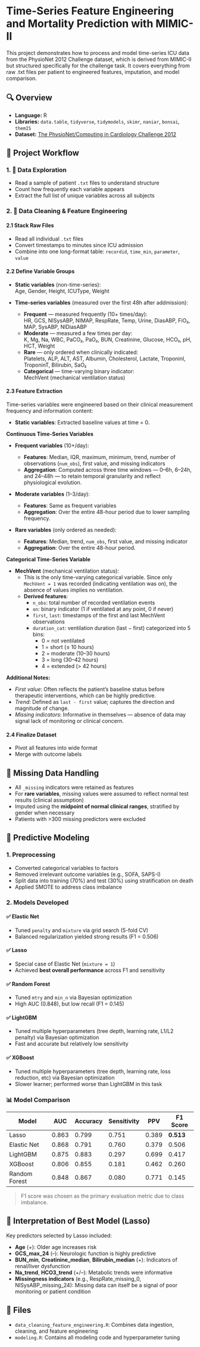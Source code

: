 # Time-Series Feature Engineering and Mortality Prediction with MIMIC-II

This project demonstrates how to process and model time-series ICU data from the PhysioNet 2012 Challenge dataset, which is derived from MIMIC-II but structured specifically for the challenge task. It covers everything from raw .txt files per patient to engineered features, imputation, and model comparison.


## 🔍 Overview

* **Language:** R
* **Libraries:** `data.table`, `tidyverse`, `tidymodels`, `skimr`, `naniar`, `bonsai`, `themIS`
* **Dataset:** [The PhysioNet/Computing in Cardiology Challenge 2012](https://physionet.org/content/challenge-2012/1.0.0/)

## 📂 Project Workflow

### 1. 🔢 Data Exploration

* Read a sample of patient `.txt` files to understand structure
* Count how frequently each variable appears
* Extract the full list of unique variables across all subjects

### 2. 💩 Data Cleaning & Feature Engineering

#### 2.1 Stack Raw Files

* Read all individual `.txt` files
* Convert timestamps to minutes since ICU admission
* Combine into one long-format table: `recordid`, `time_min`, `parameter`, `value`

#### 2.2 Define Variable Groups

* **Static variables** (non-time-series):  
  Age, Gender, Height, ICUType, Weight

* **Time-series variables** (measured over the first 48h after addmission):  
  * **Frequent** — measured frequently (10+ times/day):  
    HR, GCS, NISysABP, NIMAP, RespRate, Temp, Urine, DiasABP, FiO₂, MAP, SysABP, NIDiasABP
  * **Moderate** — measured a few times per day:  
    K, Mg, Na, WBC, PaCO₂, PaO₂, BUN, Creatinine, Glucose, HCO₃, pH, HCT, Weight
  * **Rare** — only ordered when clinically indicated:  
    Platelets, ALP, ALT, AST, Albumin, Cholesterol, Lactate, TroponinI, TroponinT, Bilirubin, SaO₂
  * **Categorical** — time-varying binary indicator:  
    MechVent (mechanical ventilation status)


#### 2.3 Feature Extraction

Time-series variables were engineered based on their clinical measurement frequency and information content:

* **Static variables**: Extracted baseline values at time = 0.

**Continuous Time-Series Variables**

* **Frequent variables** (10+/day):  
  - **Features**: Median, IQR, maximum, minimum, trend, number of observations (`num_obs`), first value, and missing indicators  
  - **Aggregation**: Computed across three time windows — 0–6h, 6–24h, and 24–48h — to retain temporal granularity and reflect physiological evolution.

* **Moderate variables** (1–3/day):  
  - **Features**: Same as frequent variables  
  - **Aggregation**: Over the entire 48-hour period due to lower sampling frequency.

* **Rare variables** (only ordered as needed):  
  - **Features**: Median, trend, `num_obs`, first value, and missing indicator  
  - **Aggregation**: Over the entire 48-hour period.

**Categorical Time-Series Variable**

* **MechVent** (mechanical ventilation status):  
  - This is the only time-varying categorical variable. Since only `MechVent = 1` was recorded (indicating ventilation was on), the absence of values implies no ventilation.
  - **Derived features**:
    - `n_obs`: total number of recorded ventilation events
    - `on`: binary indicator (1 if ventilated at any point, 0 if never)
    - `first`, `last`: timestamps of the first and last MechVent observations
    - `duration_cat`: ventilation duration (last − first) categorized into 5 bins:
      - 0 = not ventilated  
      - 1 = short (≤ 10 hours)  
      - 2 = moderate (10–30 hours)  
      - 3 = long (30–42 hours)  
      - 4 = extended (> 42 hours)

**Additional Notes:**
- *First value*: Often reflects the patient’s baseline status before therapeutic interventions, which can be highly predictive.
- *Trend*: Defined as `last - first` value; captures the direction and magnitude of change.
- *Missing indicators*: Informative in themselves — absence of data may signal lack of monitoring or clinical concern.
  
#### 2.4 Finalize Dataset

* Pivot all features into wide format
* Merge with outcome labels

## 🧼 Missing Data Handling

* All `_missing` indicators were retained as features
* For **rare variables**, missing values were assumed to reflect normal test results (clinical assumption)
* Imputed using the **midpoint of normal clinical ranges**, stratified by gender when necessary
* Patients with >300 missing predictors were excluded

## 🧰 Predictive Modeling

### 1. Preprocessing

* Converted categorical variables to factors
* Removed irrelevant outcome variables (e.g., SOFA, SAPS-I)
* Split data into training (70%) and test (30%) using stratification on death
* Applied SMOTE to address class imbalance

### 2. Models Developed

#### ✅ **Elastic Net**

* Tuned `penalty` and `mixture` via grid search (5-fold CV)
* Balanced regularization yielded strong results (F1 = 0.506)

#### ✅ **Lasso**

* Special case of Elastic Net (`mixture = 1`)
* Achieved **best overall performance** across F1 and sensitivity

#### ✅ **Random Forest**

* Tuned `mtry` and `min_n` via Bayesian optimization
* High AUC (0.848), but low recall (F1 = 0.145)

#### ✅ **LightGBM**

* Tuned multiple hyperparameters (tree depth, learning rate, L1/L2 penalty) via Bayesian optimization
* Fast and accurate but relatively low sensitivity

#### ✅ **XGBoost**

* Tuned multiple hyperparameters (tree depth, learning rate, loss reduction, etc) via Bayesian optimization
* Slower learner; performed worse than LightGBM in this task


### 📊 Model Comparison

| Model         | AUC   | Accuracy | Sensitivity | PPV   | F1 Score  |
| ------------- | ----- | -------- | ----------- | ----- | --------- |
| Lasso         | 0.863 | 0.799    | 0.751       | 0.389 | **0.513** |
| Elastic Net   | 0.868 | 0.791    | 0.760       | 0.379 | 0.506     |
| LightGBM      | 0.875 | 0.883    | 0.297       | 0.699 | 0.417     |
| XGBoost       | 0.806 | 0.855    | 0.181       | 0.462 | 0.260     |
| Random Forest | 0.848 | 0.867    | 0.080       | 0.771 | 0.145     |

> F1 score was chosen as the primary evaluation metric due to class imbalance.

## 🔎 Interpretation of Best Model (Lasso)

Key predictors selected by Lasso included:

* **Age** (+): Older age increases risk
* **GCS\_max\_24** (–): Neurologic function is highly predictive
* **BUN\_min**, **Creatinine\_median**, **Bilirubin\_median** (+): Indicators of renal/liver dysfunction
* **Na\_trend**, **HCO3\_trend** (+/–): Metabolic trends were informative
* **Missingness indicators** (e.g., RespRate\_missing\_0, NISysABP\_missing\_24): Missing data can itself be a signal of poor monitoring or patient condition

## 📄 Files

* `data_cleaning_feature_engineering.R`: Combines data ingestion, cleaning, and feature engineering
* `modeling.R`: Contains all modeling code and hyperparameter tuning



